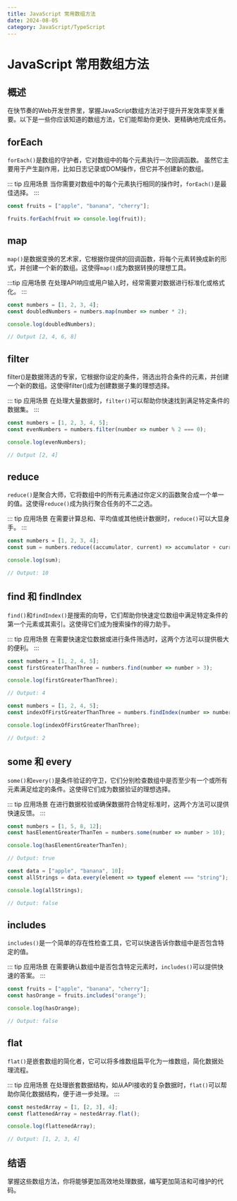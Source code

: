 ```yaml
---
title: JavaScript 常用数组方法
date: 2024-08-05
category: JavaScript/TypeScript
---
```


# JavaScript 常用数组方法

## 概述

在快节奏的Web开发世界里，掌握JavaScript数组方法对于提升开发效率至关重要。以下是一些你应该知道的数组方法，它们能帮助你更快、更精确地完成任务。

## forEach

`forEach()`是数组的守护者，它对数组中的每个元素执行一次回调函数。
虽然它主要用于产生副作用，比如日志记录或DOM操作，但它并不创建新的数组。

::: tip 应用场景
当你需要对数组中的每个元素执行相同的操作时，`forEach()`是最佳选择。
:::

```javascript
const fruits = ["apple", "banana", "cherry"];

fruits.forEach(fruit => console.log(fruit));
```

## map

`map()`是数据变换的艺术家，它根据你提供的回调函数，将每个元素转换成新的形式，并创建一个新的数组。这使得`map()`成为数据转换的理想工具。

:::tip 应用场景
在处理API响应或用户输入时，经常需要对数据进行标准化或格式化。
:::

```javascript
const numbers = [1, 2, 3, 4];
const doubledNumbers = numbers.map(number => number * 2);

console.log(doubledNumbers);

// Output [2, 4, 6, 8]
```

## filter

filter()是数据筛选的专家，它根据你设定的条件，筛选出符合条件的元素，并创建一个新的数组。这使得filter()成为创建数据子集的理想选择。

::: tip 应用场景
在处理大量数据时，`filter()`可以帮助你快速找到满足特定条件的数据集。
:::

```javascript
const numbers = [1, 2, 3, 4, 5];
const evenNumbers = numbers.filter(number => number % 2 === 0);

console.log(evenNumbers); 

// Output [2, 4]
```

## reduce

`reduce()`是聚合大师，它将数组中的所有元素通过你定义的函数聚合成一个单一的值。这使得`reduce()`成为执行聚合任务的不二之选。

::: tip 应用场景
在需要计算总和、平均值或其他统计数据时，`reduce()`可以大显身手。
:::

```javascript
const numbers = [1, 2, 3, 4];
const sum = numbers.reduce((accumulator, current) => accumulator + current, 0);

console.log(sum); 

// Output: 10
```

## find 和 findIndex

`find()`和`findIndex()`是搜索的向导，它们帮助你快速定位数组中满足特定条件的第一个元素或其索引。这使得它们成为搜索操作的得力助手。

::: tip 应用场景
在需要快速定位数据或进行条件筛选时，这两个方法可以提供极大的便利。
:::

```javascript
const numbers = [1, 2, 4, 5];
const firstGreaterThanThree = numbers.find(number => number > 3);

console.log(firstGreaterThanThree);

// Output: 4
```
```javascript
const numbers = [1, 2, 4, 5];
const indexOfFirstGreaterThanThree = numbers.findIndex(number => number > 3);

console.log(indexOfFirstGreaterThanThree);

// Output: 2
```

## some 和 every

`some()`和`every()`是条件验证的守卫，它们分别检查数组中是否至少有一个或所有元素满足给定的条件。这使得它们成为数据验证的理想选择。

::: tip 应用场景
在进行数据校验或确保数据符合特定标准时，这两个方法可以提供快速反馈。
:::

```javascript
const numbers = [1, 5, 8, 12];
const hasElementGreaterThanTen = numbers.some(number => number > 10);

console.log(hasElementGreaterThanTen);

// Output: true
```
```javascript
const data = ["apple", "banana", 10];
const allStrings = data.every(element => typeof element === "string");

console.log(allStrings);

// Output: false
```

## includes

`includes()`是一个简单的存在性检查工具，它可以快速告诉你数组中是否包含特定的值。

::: tip 应用场景
在需要确认数组中是否包含特定元素时，`includes()`可以提供快速的答案。
:::

```javascript
const fruits = ["apple", "banana", "cherry"];
const hasOrange = fruits.includes("orange");

console.log(hasOrange);

// Output: false
```


## flat

`flat()`是嵌套数组的简化者，它可以将多维数组扁平化为一维数组，简化数据处理流程。

::: tip 应用场景
在处理嵌套数据结构，如从API接收的复杂数据时，`flat()`可以帮助你简化数据结构，便于进一步处理。
:::

```javascript
const nestedArray = [1, [2, 3], 4];
const flattenedArray = nestedArray.flat();

console.log(flattenedArray);

// Output: [1, 2, 3, 4]
```

## 结语

掌握这些数组方法，你将能够更加高效地处理数据，编写更加简洁和可维护的代码。
